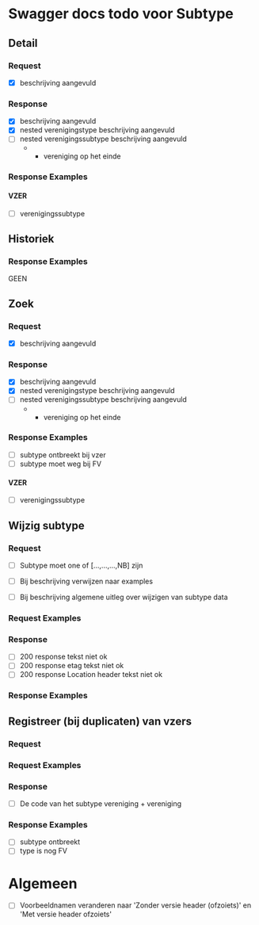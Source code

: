 # Swagger docs todo voor Subtype

## Detail

### Request
- [x] beschrijving aangevuld
### Response
- [x] beschrijving aangevuld
- [x] nested verenigingstype beschrijving aangevuld
- [ ] nested verenigingssubtype beschrijving aangevuld
  - + vereniging op het einde
### Response Examples

#### VZER

- [ ] verenigingssubtype

## Historiek

### Response Examples
GEEN

## Zoek

### Request
- [x] beschrijving aangevuld
### Response
- [x] beschrijving aangevuld
- [x] nested verenigingstype beschrijving aangevuld
- [ ] nested verenigingssubtype beschrijving aangevuld
  - + vereniging op het einde
### Response Examples
- [ ] subtype ontbreekt bij vzer
- [ ] subtype moet weg bij FV 
#### VZER

- [ ] verenigingssubtype

## Wijzig subtype

### Request
- [ ] Subtype moet one of [...,...,...,NB] zijn

- [ ] Bij beschrijving verwijzen naar examples

- [ ] Bij beschrijving algemene uitleg over wijzigen van subtype data

### Request Examples
### Response
- [ ] 200 response tekst niet ok
- [ ] 200 response etag tekst niet ok
- [ ] 200 response Location header tekst niet ok
### Response Examples

## Registreer (bij duplicaten) van vzers

### Request

### Request Examples
### Response
- [ ] De code van het subtype vereniging + vereniging
### Response Examples
- [ ] subtype ontbreekt
- [ ] type is nog FV

# Algemeen
- [ ] Voorbeeldnamen veranderen naar 'Zonder versie header (ofzoiets)' en 'Met versie header ofzoiets'
